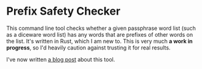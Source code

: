 # Prefix Safety Checker

This command line tool checks whether a given passphrase word list (such as a diceware word list) has any words that are prefixes of other words on the list. It's written in Rust, which I am new to. This is very much **a work in progress**, so I'd heavily caution against trusting it for real results. 

I've now written [a blog post](https://sts10.github.io/2018/05/05/compound-passphrase-list-safety-checker.html) about this tool. 

